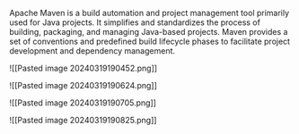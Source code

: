 Apache Maven is a build automation and project management tool primarily used for Java projects. It simplifies and standardizes the process of building, packaging, and managing Java-based projects. Maven provides a set of conventions and predefined build lifecycle phases to facilitate project development and dependency management.

![[Pasted image 20240319190452.png]]

 ![[Pasted image 20240319190624.png]]

![[Pasted image 20240319190705.png]]

![[Pasted image 20240319190825.png]]

